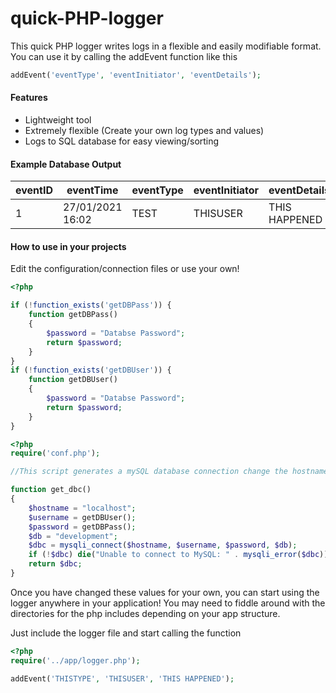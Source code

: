# quick-PHP-logger
 
This quick PHP logger writes logs in a flexible and easily modifiable format.
You can use it by calling the addEvent function like this

```php
addEvent('eventType', 'eventInitiator', 'eventDetails');
```

#### Features
- Lightweight tool
- Extremely flexible (Create your own log types and values)
- Logs to SQL database for easy viewing/sorting

#### Example Database Output

|eventID   |eventTime   |eventType |eventInitiator |eventDetails |
|---|---|---|---|---|
|1 |27/01/2021 16:02 |TEST |THISUSER |THIS HAPPENED |

#### How to use in your projects
Edit the configuration/connection files or use your own!

```php
<?php

if (!function_exists('getDBPass')) {
    function getDBPass()
    {
        $password = "Databse Password";
        return $password;
    }
}
if (!function_exists('getDBUser')) {
    function getDBUser()
    {
        $password = "Databse Password";
        return $password;
    }
}
```
```php
<?php
require('conf.php');

//This script generates a mySQL database connection change the hostname and database name here, other settings are in 'conf.php'

function get_dbc()
{
    $hostname = "localhost";
    $username = getDBUser();
    $password = getDBPass();
    $db = "development";
    $dbc = mysqli_connect($hostname, $username, $password, $db);
    if (!$dbc) die("Unable to connect to MySQL: " . mysqli_error($dbc));
    return $dbc;
}
```

Once you have changed these values for your own, you can start using the logger anywhere in your application!
You may need to fiddle around with the directories for the php includes depending on your app structure.

Just include the logger file and start calling the function
```php
<?php
require('../app/logger.php');

addEvent('THISTYPE', 'THISUSER', 'THIS HAPPENED');
```


